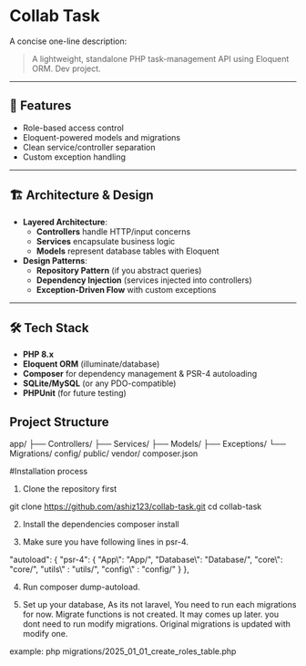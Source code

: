 # Collab Task

A concise one-line description:  
> A lightweight, standalone PHP task-management API using Eloquent ORM.
> Dev project.

---

## 🚀 Features
- Role-based access control
- Eloquent-powered models and migrations
- Clean service/controller separation
- Custom exception handling

---

## 🏗️ Architecture & Design
- **Layered Architecture**:  
  - **Controllers** handle HTTP/input concerns  
  - **Services** encapsulate business logic  
  - **Models** represent database tables with Eloquent  
- **Design Patterns**:  
  - **Repository Pattern** (if you abstract queries)  
  - **Dependency Injection** (services injected into controllers)  
  - **Exception-Driven Flow** with custom exceptions

---

## 🛠️ Tech Stack
- **PHP 8.x**  
- **Eloquent ORM** (illuminate/database)  
- **Composer** for dependency management & PSR-4 autoloading  
- **SQLite/MySQL** (or any PDO-compatible)  
- **PHPUnit** (for future testing)

## Project Structure
app/
├── Controllers/
├── Services/
├── Models/
├── Exceptions/
└── Migrations/
config/
public/
vendor/
composer.json

#Installation process
1. Clone the repository first

git clone https://github.com/ashiz123/collab-task.git
cd collab-task

2. Install the dependencies
composer install

3. Make sure you have following lines in psr-4. 

  "autoload": {
        "psr-4": {
            "App\\": "App/",
            "Database\\": "Database/",
            "core\\": "core/",
            "utils\\" : "utils/",
            "config\\" : "config/"
          }
     },

4. Run composer dump-autoload.

5. Set up your database, As its not laravel, You need to run each migrations for now. Migrate functions is not created. It may comes up later.
you dont need to run modify migrations. Original migrations is updated with modify one.

example: 
php migrations/2025_01_01_create_roles_table.php





